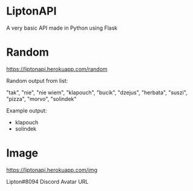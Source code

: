 # LiptonAPI

A very basic API made in Python using Flask

# Random

https://liptonapi.herokuapp.com/random

Random output from list:

"tak", "nie", "nie wiem", "klapouch", "bucik", "dzejus", "herbata", "suszi", "pizza", "morvo", "solindek"

Example output:

- klapouch
- solindek

# Image

https://liptonapi.herokuapp.com/img

Lipton#8094 Discord Avatar URL

